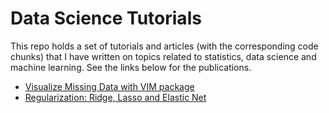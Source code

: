 # Data Science Tutorials

This repo holds a set of tutorials and articles (with the corresponding code chunks) that I have written on topics related to statistics, data science and machine learning. See the links below for the publications.

-   [Visualize Missing Data with VIM package](https://www.datacamp.com/community/tutorials/visualize-data-vim-package)
-   [Regularization: Ridge, Lasso and Elastic Net](https://www.datacamp.com/community/tutorials/tutorial-ridge-lasso-elastic-net)
